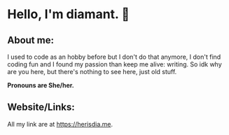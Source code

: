 <h1>Hello, I'm diamant. 👋</h1>

## About me:

I used to code as an hobby before but I don't do that anymore, I don't find coding fun and I found my passion than keep me alive: writing.
So idk why are you here, but there's nothing to see here, just old stuff.

**Pronouns are She/her.**

## Website/Links:

All my link are at https://herisdia.me.

